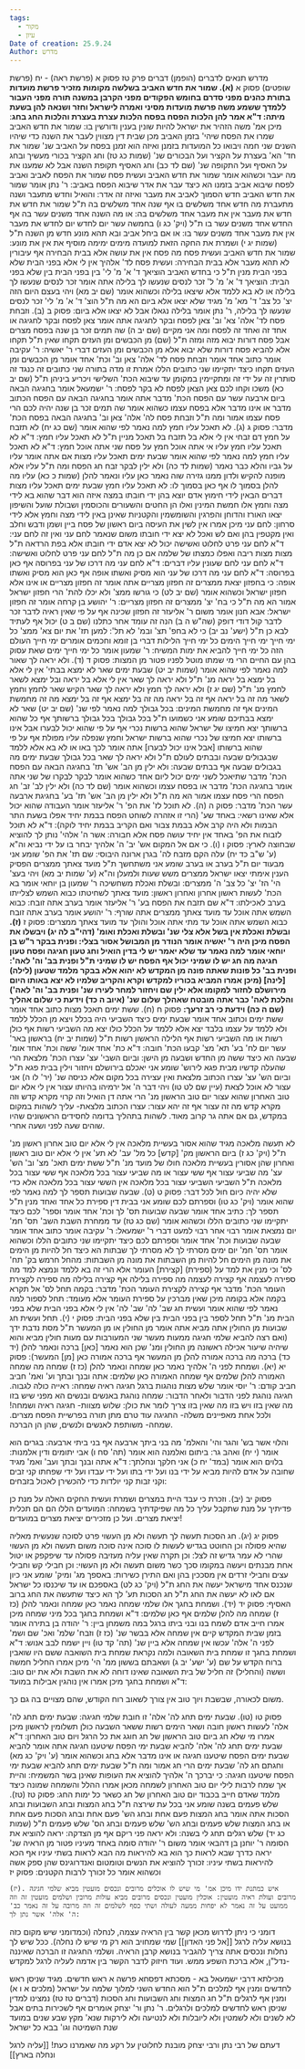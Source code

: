 ```yaml
---
tags:
  - מקור
  - עיון
Date of creation: 25.9.24
Author: מדרש
---
```

מדרש תנאים לדברים (הופמן) דברים פרק טז פסוק א (פרשת ראה) - יח (פרשת שופטים)
פסוק א
**(א). שמור את חדש האביב בשלשה מקומות מזכיר פרשת מועדות בתורת כהנים מפני סדרם בחומש הפקודים מפני הקרבן במשנה תורה מפני העבור ללמדך ששמע משה פרשת מועדות מסיני ואמרה לישראל וחזר ושנאה להן בשעת מיתה: ד"א אמר להן הלכות הפסח בפסח הלכות עצרת בעצרת והלכות החג בחג**: מיכן אמ' משה הזהיר את ישראל להיות שונין בענין ודורשין בו: שמור את חדש האביב שמרו את הפסח שיהי' בזמן האביב מכן שבית דין מצווין לעבר את השנה כדי שיהיו השנים שני חמה ויבואו כל המועדות בזמנן ואיזה הוא זמנן בפסח על האביב שנ' שמור את חד' הא' בעצרת על הקציר ועל הבכורים שנ' (שמות כג טז) וחג הקציר בכורי מעשיך ובחג על האסיף ועל התקופה שנ' (שם לד כב) וחג האסיף תקופת השנה אבל לא שמענו את מה יעבר וכשהוא אומר שמור את חדש האביב ועשית פסח שמור את הפסח לאביב ואביב לפסח שיבוא אביב בזמנו הא כיצד עבר את אדר שיבוא הפסח באביב: ר' נתן אומר שמור את חדש האביב חדש הסמוך לאביב את מעבר ואיזה זה אדר: והואיל וחדש מתעבר ושנה מתעברת מה חדש אחד משלשים בו אף שנה אחד משלשים בה ת"ל שמור את חדש את חדש את מעבר אין את מעבר אחד משלשים בה: או מה השנה אחד משנים עשר בה אף החדש אחד משנים עשר בו ת"ל (ויק' כג ו) בחמשה עשר יום לחדש יום לחדש את מעבר אין את מעבר אחד משנים עשר בו: או אם ביחל אביב ובא תהא מונע חדש מן השנה ת"ל (שמות יג י) ושמרת את החקה הזאת למועדה מימים ימימה מוסיף את אין את מונע: שמור את חדש האביב ועשית פסח מה פסח אין את עושה אלא בבית הבחירה אף עיבורין לא תהא מעבר אלא בבית הבחירה: ועשית פסח לד' אלהיך אין לי אלא בפני הבית שלא בפני הבית מנין ת"ל כי בחדש האביב הוציאך ד' א' מ' לי' בין בפני הבית בין שלא בפני הבית: הוציאך ד' א' מ' ל' זכר לנסים שנעשו לך בלילה אתה אומר זכר לנסים שנעשו לך בלילה או לא בא ללמד אלא שיצאו בלילה וכשהוא אומר (שם יב מא) ויהי בעצם היום הזה יצ' כל צב' ד' מא' מ' מגיד שלא יצאו אלא ביום הא מה ת"ל הוצ' ד' א' מ' לי' זכר לנסים שנעשו לך בלילה, ר' נתן אומר בלילה נגאלו אבל לא יצאו אלא ביום: 
פסוק ב
(ב). וזבחת פסח לד' אלה' צא' וב' צאן לפסח ובקר לחגיגה אתה אומר צאן לפסח ובקר לחגיגה או אחד זה ואחד זה לפסח ומה אני מקיים (שם יב ה) שה תמים זכר בן שנה בפסח מצרים אבל פסח דורות יבוא מזה ומזה ת"ל (שם) מן הכבשים ומן העזים תקחו שאין ת"ל תקחו אלא להביא פסח דורות שלא יבוא אלא מן הכבשים ומן העזים דברי ר' יאשיה: ר' עקיבה אומר כתוב אחד אומר וזבחת פסח לד' אלה' צאן וב' וכת' אחד אומר מן הכבשים ומן העזים תקחו כיצד יתקיימו שני כתובים הללו אמרת זו מדה בתורה שני כתובים זה כנגד זה סותרין זה על ידי זה ומתקיימין במקומן עד שיבוא הכת' השלישי ויכריע ביניהן ת"ל (שם יב כא) משכו וקחו לכם צאן הצאן לפסח לא בקר לפסח: ר' ישמעאל אומר בחגיגה הבאה ביום ארבעה עשר עם הפסח הכת' מדבר אתה אומר בחגיגה הבאה עם הפסח הכתוב מדבר או אינו מדבר אלא בפסח עצמו כשהוא אומר שה תמים זכר בן שנה יהיה לכם הרי פסח עצמו אמור ומה ת"ל וזבחת פסח לה' אלה' צאן וב' בחגיגה הבאה בפסח הכת' מדבר: 
פסוק ג
(ג). לא תאכל עליו חמץ למה נאמר לפי שהוא אומר (שם כג יח) לא תזבח על חמץ דם זבחי אין לי אלא בל תזבח בל תאכל מניין ת"ל לא תאכל עליו חמץ: ד"א לא תאכל עליו חמץ עליו אי אתה אוכל חמץ על פסח שני אתה אוכל חמץ: ד"א לא תאכל עליו חמץ למה נאמר לפי שהוא אומר שבעת ימים תאכל עליו מצות אם אתה אומר עליו על גביו והלא כבר נאמר (שמות לד כה) ולא ילין לבקר זבח חג הפסח ומה ת"ל עליו אלא מופנה להקיש ולדון ממנו גזירה שוה נאמר כאן עליו ונאמר להלן (שמות כ כא) עליו מה להלן בסמוך לו אף כאן בסמוך לו: לא תאכל עליו חמץ שבעת ימים תאכל עליו מצות דברים הבאין לידי חימוץ אדם יוצא בהן ידי חובתו במצה איזה הוא דבר שהוא בא לידי מצה וחמץ אלו חמשת המינין ואלו הן החטים והשעורים והכוסמין ושבולת שועל והשיפון יצאו האורז והדוחן והפרגין והשומשמין והקטניות שאינן באין לידי מצה וחמץ אלא לידי סרחון: לחם עני מיכן אמרו אין לשין את העיסה ביום ראשון של פסח ביין ושמן ודבש וחלב ואין מקטפין בהן ואם לש ואכל לא יצא ידי חובתו משום שנאמר לחם עני ואין זה לחם עני: ד"א לחם עני פרט לחלוט ואשישה יכול לא יצא אדם ידי חובתו אלא בפת הרדאה ת"ל מצות מצות ריבה ואפלו כמצתו של שלמה אם כן מה ת"ל לחם עני פרט לחלוט ואשישה: ד"א לחם עני לחם שעונין עליו דברים: ד"א לחם עני מה דרכו של עני בפרוסה אף כאן בפרוסה: ד"א לחם עני מה דרכו של עני הוא מסיק ואשתו אופה אף כאן הוא מסיק ואשתו אופה: כי בחפזון יצאת ממצרים זה חפזון מצריים אתה אומר זה חפזון מצריים או אינו אלא חפזון ישראל וכשהוא אומר (שם יב לט) כי גורשו ממצ' ולא יכלו להת' הרי חפזון ישראל אמור הא מה ת"ל כי בח' יצ' ממצרים זה חפזון מצריים: ר' יהושע בן קרחה אומר זה חפזון ישראל: אבא חנון אומר משום ר' אליעזר זה חפזון שכינה אף על פי שאין ראיה לדבר זכר לדבר קול דודי דופק (שה"ש ה ב) הנה זה עומד אחר כתלנו (שם ב ט) יכול אף לעתיד לבא כן ת"ל (ישע' נב יב) כי לא בחפ' תצ' ובמ' לא תל': למען תז' את יום צא' ממצ' כל ימי חייך ימי חייך הימים כל ימי חייך הלילות דברי בן זומא וחכמים אומרים ימי חייך העולם הזה כל ימי חייך להביא את ימות המשיח: ר' שמעון אומר כל ימי חייך ימים שאת עסוק בהן עם החיים הרי מי שמתו מוטל לפניו פטור מן המצות: 
פסוק ד
(ד). ולא יראה לך שאור למה נאמר לפי שהוא אומר (שמות יב יט) שבעת ימים שאר לא ימצא בבתי' אין לי אלא בל ימצא בל יראה מנ' ת"ל ולא יראה לך שאר אין לי אלא בל יראה ובל ימצא לשאר לחמץ מנ' ת"ל (שם יג ז) ולא יראה לך חמץ ולא יראה לך שאר הקיש שאר לחמץ וחמץ לשאר מה זה בל יראה אף זה בל יראה מה זה בל ימצא אף זה בל ימצא מה זה מחמשת המינים אף זה מחמשת המינים: בכל גבולך למה נאמר לפי שנ' (שם יב יט) שאר לא ימצא בבתיכם שומע אני כשמועו ת"ל בכל גבולך בכל גבולך ברשותך אף כל שהוא ברשותך יצא חמיצו של ישראל שהוא ברשות נכרי אף על פי שהוא יכול לבערו אבל אינו ברשותו יצא חמיצו של נכרי שהוא ברשות ישראל וחמץ שנפלה עליו מפולת אף על פי שהוא ברשותו \[אבל אינו יכול לבערו] אתה אומר לכך באו או לא בא אלא ללמד שבגבולים שבעה ובבתים לעולם ת"ל ולא יראה לך שאר בכל גבולך שבעת ימים מה בגבולים שבעה אף בבתים שבעה: ולא ילין מן הב' אש' תז' בחגיגה הבאה עם הפסח הכת' מדבר שתיאכל לשני ימים יכול ליום אחד כשהוא אומר לבקר לבקרו של שני אתה אומר בחגיגה הכת' מדבר או בפסח עצמו וכשהוא אומר (שם לד כה) ולא ילין לב' זב' חג הפסח הרי פסח עצמו אמור הא מה ת"ל ולא ילין מן הב' אש' תז' בע' בחגיגת ארבעה עשר הכת' מדבר: 
פסוק ה
(ה). לא תוכל לז' את הפ' ר' אליעזר אומר העבודה שהוא יכול אלא שאינו רשאי: באחד שע' (הרי זו אזהרה לשוחט הפסח בבמת יחיד אפלו בשעת התר הבמות ולא היה קרב אלא בבמת צבור ואם הקריב בבמת יחיד לוקה): ד"א לא תוכל לזבוח את הפ' באחד אין יחיד עושה פסח אלא חבורה: אשר ה' אלהי' נותן לך להוציא שבחוצה לארץ: 
פסוק ו
(ו). כי אם אל המקום אש' יב' ה' אלהיך יבחר בו על ידי נביא וה"א (ע' ש"ב כד יח) עלה הקם מזבח לה' בגרן ארונה היבוסי: שם תז' את הפ' שומע אני מבעוד יום ת"ל בערב או בערב שומע אני משתחשך ת"ל מועד צאתך ממצרים הפסיק הענין אימתי יצאו ישראל ממצרים משש שעות ולמעלן וה"א (ע' שמות יב מא) ויהי בעצ' הי' הז' יצ' כל צב' ה' ממצרים: ובשלת ואכלת משחשיכה ר' שמעון בן יוחאי אומר בא הכת' לעשות ראשון אחרון ואחרון ראשון: מועד צאתך לשחיטתו כבוא השמש לצלייתו בערב לאכילתו: ד"א שם תזבח את הפסח בע' ר' אליעזר אומר בערב אתה זובח: כבוא השמש אתה אוכל עד מועד צאתך ממצרים אתה שורף: ר' יהושע אומר בערב אתה זובח כבוא השמש אתה אוכל עד מתי אתה אוכל והולך עד מועד צאתך ממצרים: 
פסוק ז
**(ז). ובשלת ואכלת אין בשל אלא צלי שנ' ובשלת ואכלת ואומ' (דהי"ב לה יג) ויבשלו את הפסח מיכן היה ר' יאשיה אומר הנודר מן המבושל אסור בצלי: ופנית בבקר ר"ש בן יוחאי אומר למה נאמר עד שלא יאמר יש לי בדין הואיל וחג טעון חגיגה ופסח טעון חגיגה מה חג יש לו שמיני יכול אף הפסח יש לו שמיני ת"ל ופנית בב' וה' לאה': ופנית בב' כל פונות שאתה פונה מן המקדש לא יהוא אלא בבקר מלמד שטעון (לילה) \[לינה] (מיכן אמרו המביא בכוריו למקדש וקרא והקריב שלמיו לא יצא באותו היום מירושלם לחזור למקומו אלא ילין שם ויחזור למחר לעירו שנ' ופנית בב' וה' לאה') והלכת לאה' כבר אתה מובטח שאהלך שלום שנ' (איוב ה כד) וידעת כי שלום אהליך (שם ה כה) וידעת כי רב זרעך:** 
פסוק ח
	(ח). ששת ימים תאכל מצות כתוב אחד אומר ששת ימים וכתוב אחד אומר שבעת ימים כיצד השביעי היה בכלל ויצא מן הכלל ללמד ולא ללמד על עצמו בלבד יצא אלא ללמד על הכלל כולו יצא מה השביעי רשות אף כולן רשות או מה השביעי רשות אף הלילה הראשון רשות ת"ל (שמות יב יח) בראשון באר' עשר יום לח' בע' תא' מצ' קבעו הכת' חובה: ד"א כת' אחד אומ' ששה וכת' אחד אומ' שבעה הא כיצד ששה מן החדש ושבעה מן הישן: וביום השבי' עצ' עצרו הכת' מלצאת הרי שהעלה קדשיו מבית פגא לירוש' שומע אני יאכלם בירושלם ויחזור וילין בבית פגא ת"ל וביום הש' עצ' עצרו הכתוב מלצאת ואין עצירה בכל מקום אלא כניסה שנ' (יר' לו ה) אני עצור לא אוכל לצאת (עיין שם לט טו) ויהי דבר ה' אל ירמיהו בהיותו עצור אין לי אלא יום טוב האחרון שהוא עצור יום טוב הראשון מנ' הרי אתה דן הואיל וזה קרוי מקרא קדש וזה מקרא קדש מה זה עצור אף זה יהא עצור:
עצרו הכתוב מלצאת- עליך לשהות במקום במקדש, גם אם אתה גר קרוב מאוד. לשהות בתהליך בדומה לחסידים הראשונים שהיו שוהים שעה לפני ושעה אחרי.


לא תעשה מלאכה מגיד שהוא אסור בעשיית מלאכה אין לי אלא יום טוב אחרון ראשון מנ' ת"ל (ויק' כג ז) ביום הראשון מק' \[קדש] כל מל' עב' לא תע' אין לי אלא יום טוב ראשון ואחרון שהן אסורין בעשיית מלאכה חולו של מועד מנ' ת"ל ששת ימים תאכ' מצ' וב' הש' עצ' מה שביעי עצור אף ששי עצור או מה שביעי עצור בכל מלאכה אף ששי עצור בכל מלאכה ת"ל השביעי השביעי עצור בכל מלאכה אין הששי עצור בכל מלאכה אלא כדי שלא יהיה כיום חול לכל דבר: 
פסוק ט
(ט). שבעה שבועות תספר לך למה נאמר לפי שהוא אומר (ויק' כג טו) וספרתם לכם שומע אני בבית דין ספירת כל אחד ואחד מנין ת"ל תספר לך: כתיב אחד אומר שבעה שבועות תס' לך וכת' אחד אומר וספר' לכם כיצד יתקיימו שני כתובים הללו וכשהוא אומר (שם כג טז) עד ממחרת השבת השב' תס' חמ' יום נמצאת אומר רבוי אחר רבוי למעט דברי ר' ישמעאל: ר' עקיבה אומר כתוב אחד אומר שבעה שבועות וכת' אחד אומר וספרתם לכם כיצד יתקיימו שני כתובים הללו וכשהוא אומר תס' חמ' יום ימים מסרתי לך לא מסרתי לך שבתות הא כיצד חל להיות מן הימים את מונה מן הימים חל להיות מן השבתות את מונה מן השבתות: מהחל חרמש בק' תח' לס' וכי מנין את למד על (ספירת) \[קצירת] העומר אלא הרי זה בא ללמד ונמצא למד מה ספירה לעצמה אף קצירה לעצמה מה ספירה בלילה אף קצירה בלילה מה ספירה לקצירת העומר הכת' מדבר אף קצירה לקצירת העומר הכת' מדבר: בקמה תחל לס' אל תקרא בקמה אלא בקומה מיכן שאין מברכין על ספירת העומר אלא מעומד: תחל לספור למה נאמר לפי שהוא אומר ועשית חג שב' לה' שב' לה' אין לי אלא בפני הבית שלא בפני הבית מנ' ת"ל תחל לספר בין בפני הבית בין שלא בפני הבית: 
פסוק י
(י). תחל ועשית חג שבועות מן החולין אתה מביא אתה אומר מן החולין או מן המעשר ת"ל מסת נדבת ידך (ואם רצה להביא שלמי חגיגה ממעות מעשר שני המעורבות עם מעות חולין מביא והוא שיהיה שיעור אכילה ראשונה מן החולין ומנ' שכן הוא נאמר \[כאן] ברכה ונאמר להלן (יד כד) ברכה מה ברכה אמורה להלן מן המעשר אף ברכה אמורה כאן \[מן] המעשר): 
פסוק יא
	(יא). ושמחת לפני ה' אלהיך נאמר כאן שמחה ונאמר להלן (כז ז) שמחה מה שמחה האמורה להלן שלמים אף שמחה האמורה כאן שלמים: אתה ובנך ובתך וע' ואמ' חביב חביב קודם: ר' יוסי אומר שלש מצות נוהגות ברגל חגיגה ראיה שמחה: ראייה כולה לגבוה. חגיגה נוהגת לפני הדבור ולאחר הדבור: שמחה נוהגת באנשים ובנשים הא מפני שיש בזו מה שאין בזו ויש בזו מה שאין בזו צריך לומר את כולן:
שלוש מצוות- חגיגה ראיה ושמחה! ולכל אחת מאפיינים משלה- החגיגה עוד טרם מתן תורה בפרשיית הפסח מצרים. שמחה- משותפת לאנשים ולנשים, שהן הן הברכה.

והלוי אשר בש' והגר והי' והאלמ' מה בני ביתך ארבעה אף בני ביתי ארבעה: בגרים הוא אומר (י יח) ואהב גר: ביתום ואלמנה הוא אומר (תה' סח ו) אבי יתומים ודין אלמנות: בלוים הוא אומר (במד' יח כ) אני חלקך ונחלתך: ד"א אתה ובנך ובתך ועב' ואמ' מגיד שחובה על אדם להיות מביא על ידי בנו ועל ידי בתו ועל ידי עבדו ועל ידי שפחתו קני זבים וקני זבות קני יולדות כדי להכשירן לאכול בזבחים: 

פסוק יב
	(יב). וזכרת כי עבד היית במצרים ושמרת ועשית החקים האלה על מנת כן פדיתיך על מנת שתקבל עליך כל מה שפיקדתיך בשמחה:
המועדים הללו הם הם תכלית יציאת מצרים. ועל כן מזכירים יציאת מצרים במועדים!

פסוק יג
(יג). חג הסכות תעשה לך תעשה ולא מן העשוי פרט לסוכה שנעשית מאליה שהיא פסולה וכן החוטט בגדיש לעשות לו סוכה אינה סוכה משום תעשה ולא מן העשוי שהרי לא עמר גדיש זה לצל: וכן תקרה שאין עליה מעזיבה פסולה עד שיפקפק או יטול אחת מבנתים ויעשה במקומו סכך כשר משום תעשה ולא מן העשוי: וכן חבילי קש וחבילי עצים וחבילי זרדים אין מסככין בהן ואם התירן כשירות: באספך מג' ומיק' שומע אני כיון שנכנס אחד מישראל יעשה את החג ת"ל (ויק' כג לט) באספכם או עד שיכנסו כל ישראל אם לאו לא יעשה את החג ת"ל חג הסכות תע' לך הא כיצד שתעשה את החג ברוב האסיף: 
פסוק יד
	(יד). ושמחת בחגך אלו שלמי שמחה נאמר כאן שמחה ונאמר להלן (כז ז) שמחה מה להלן שלמים אף כאן שלמים: ד"א ושמחת בחגך בכל מיני שמחה מיכן אמרו חייב אדם לשמח בנו ובני ביתו ברגל במה משמחן ביין: ר' יהודה בן בתירה אומר בזמן שבית המקדש קיים אין שמחה אלא בבשר שנ' (כז ז) וזבח' שלמ' ואכ' שם ושמ' לפני ה' אלה' עכשו אין שמחה אלא ביין שנ' (תה' קד טו) ויין ישמח לבב אנוש: ד"א ושמחת בחגך זו שמחת בית השאובה ולמה נקראת שמחת בית השואבה ששם היו שואבין ברוח הקדש על שם (ע' ישע' יב ג) ושאבתם בששון ממ' הי' מיכן אמרו החליל חמשה וששה (והחליל) זה חליל של בית השאובה שאינו דוחה לא את השבת ולא את יום טוב: ד"א ושמחת בחגך מיכן אמרו אין נוהגין אבילות במועד: 

משום לכאורה, שבשבת ויוך טוב אין צורך לשאוב רוח הקודש, שהם מצויים בה גם כך.

פסוק טו
(טו). שבעת ימים תחג לה' אלה' זו חובת שלמי חגיגה: שבעת ימים תחג לה' אלה' לעשות ראשון חובה ושאר הימים רשות ששאר השבעה כולן תשלומין לראשון מיכן אמרו מי שלא חג ביום טוב הראשון של חג חוגג את כל הרגל ויום טוב האחרון: ד"א שבעת ימים תחג לה' אלה' להביא שבעת ימי הפסח שיטענו חגיגה אתה אומר להביא שבעת ימים הפסח שיטענו חגיגה או אינו מדבר אלא בחג וכשהוא אומר (ע' ויק' כג מא) וחגתם חג לה' שבעת ימים הרי חג אמור ומה ת"ל שבעת ימים תחג להביא שבעת ימי הפסח שיטענו חגיגה: כי יברכך ה' אלהיך להוציא את העופות שאינן בשר המשמיח: והיית אך שמח לרבות לילי יום טוב האחרון לשמחה מכאן אמרו ההלל והשמחה שמונה כיצד מלמד שאדם חייב בכבוד יום טוב האחרון של חג כשאר כל ימות החג: 
פסוק טז
(טז). שלש פעמים בשנה שומע אני בכל עת שירצה ת"ל בחג המצות ובחג השבועות ובחג הסכות אתה אומר בחג המצות פעם אחת ובחג הש' פעם אחת ובחג הסכות פעם אחת או בחג המצות שלש פעמים ובחג הש' שלש פעמים ובחג הס' שלש פעמים ת"ל (שמות כג יד) שלש רגלים תחג לי בשנה: ולא יראה פני ריקם אף מן הצדקה: יראה להוציא את הסומה ר' יוחנן בן דהבאי אומר משום ר' יהודה סומה באחד מעיניו פטור מן הראיה שנ' יראה כדרך שבא לראות כך הוא בא להיראות מה הבא לראות בשתי עיניו אף הכא להיראות בשתי עיניו: זכורך להוציא את הנשים וטומטום ואנדרוגינס שהן ספק אשה וכשהוא אומר כל זכורך לרבות הקטנים: 
פסוק יז

	(יז). איש כמתנת ידו מיכן אמ' מי שיש לו אוכלים מרובים ונכסים מועטין מביא שלמי חגיגה מרובים ועולת ראיה מועטין: אוכלין מועטין ונכסים מרובים מביא עולות מרובין ושלמים מועטין זה וזה ממועט על זה נאמר לא יפחות ממעה לעולה ושתי כסף לשלמים זה וזה מרובה על זה נאמר כב' ה' אלה' אשר נתן לך: 
דומני כי ניתן לדרוש מכאן קשר בין הראיה עצמה, לנחלה (וכמדומני שיש מקום כזה בנושא עליה לרגל [[אל פני האדון]] שמי שמחויב הוא רק מי שיש לו נחלה). ככל שיש לך נחלות ונכסים אתה צריך להגביר בנושא קרבן הראיה. ושלמי החגיגה זו הברכה שאיננה נדל"ן, אלא ברכת השפע ממש.
ועוד חיזוק לדבר הקשר בין אדמה לעליה לרגל למקדש-

מכילתא דרבי ישמעאל בא - מסכתא דפסחא פרשה א
ראש חדשים. מגיד שניסן ראש לחדשים ומנין אף למלכים ת"ל הוא החדש השני למלוך שלמה על ישראל (מלכים א ו א) ומנין אף לרגלים ת"ל חג המצות וחג השבועות וחג הסכות (דברים טז טז) נמצינו למדין שניסן ראש לחדשים למלכים ולרגלים. ר' נתן ור' יצחק אומרים אף לשכירות בתים אבל לא לשנים ולא לשמטין ולא ליובלות ולא לנטיעה ולא לירקות שנא' מקץ שבע שנים במועד שנת השמיטה וגו' בבא כל ישראל 

דעתם של רבי נתן ורבי יצחק מובנת לחלוטין על רקע מה שאמרנו כעת!
[[עליה לרגל ונחלה בארץ]]